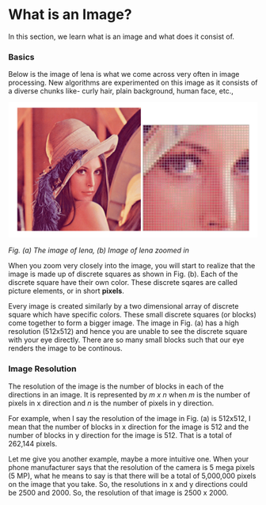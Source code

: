 # What is an Image?

In this section, we learn what is an image and what does it consist of.

### Basics
Below is the image of lena is what we come across very often in image processing. New algorithms are experimented on this image as it consists of a diverse chunks like- curly hair, plain background, human face, etc.,

![ImageExample](/Images/WhatIsAnImage.png)

*Fig. (a) The image of lena, (b) Image of lena zoomed in*

When you zoom very closely into the image, you will start to realize that the image is made up of discrete squares as shown in Fig. (b). Each of the discrete square have their own color. These discrete sqares are called picture elements, or in short **pixels**. 

Every image is created similarly by a two dimensional array of discrete square which have specific colors.  These small discrete squares (or blocks) come together to form a bigger image. The image in Fig. (a) has a high resolution (512x512) and hence you are unable to see the discrete square with your eye directly. There are so many small blocks such that our eye renders the image to be continous.

### Image Resolution

The resolution of the image is the number of blocks in each of the directions in an image. It is represented by *m x n* when *m* is the number of pixels in x direction and *n* is the number of pixels in y direction. 

For example, when I say the resolution of the image in Fig. (a) is 512x512, I mean that the number of blocks in x direction for the image is 512 and the number of blocks in y direction for the image is 512. That is a total of 262,144 pixels.

Let me give you another example, maybe a more intuitive one. When your phone manufacturer says that the resolution of the camera is 5 mega pixels (5 MP), what he means to say is that there will be a total of 5,000,000 pixels on the image that you take. So, the resolutions in x and y directions could be 2500 and 2000. So, the resolution of that image is 2500 x 2000.